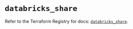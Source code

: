 # `databricks_share`

Refer to the Terraform Registry for docs: [`databricks_share`](https://registry.terraform.io/providers/databricks/databricks/1.77.0/docs/resources/share).
